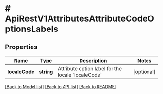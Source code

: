 # # ApiRestV1AttributesAttributeCodeOptionsLabels

## Properties

Name | Type | Description | Notes
------------ | ------------- | ------------- | -------------
**localeCode** | **string** | Attribute option label for the locale &#x60;localeCode&#x60; | [optional]

[[Back to Model list]](../../README.md#models) [[Back to API list]](../../README.md#endpoints) [[Back to README]](../../README.md)
